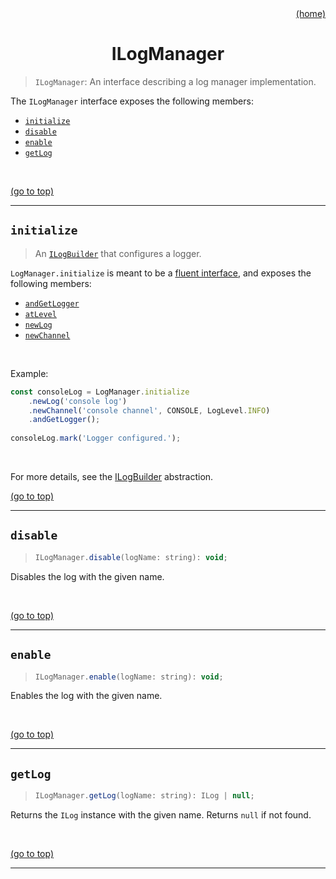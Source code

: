 <div id="top" align="right"><a href="https://github.com/auturge/logger#top">(home)</a></div>

# <h1 align="center">ILogManager</h1> #

> `ILogManager`: An interface describing a log manager implementation.

The `ILogManager` interface exposes the following members:

- [`initialize`](#initialize)
- [`disable`](#disable)
- [`enable`](#enable)
- [`getLog`](#getLog)

<br>

<a href="#top">(go to top)</a>

----

## `initialize` ##

> An [`ILogBuilder`][iLogBuilder] that configures a logger.

`LogManager.initialize` is meant to be a [fluent interface][fluent-interface], and exposes the following members:

- [`andGetLogger`][andGetLogger]
- [`atLevel`][atLevel]
- [`newLog`][newLog]
- [`newChannel`][newChannel]

<br>

Example:

```javascript
const consoleLog = LogManager.initialize
    .newLog('console log')
    .newChannel('console channel', CONSOLE, LogLevel.INFO)
    .andGetLogger();
    
consoleLog.mark('Logger configured.');
```

<br>

For more details, see the [ILogBuilder][iLogBuilder] abstraction.

<a href="#top">(go to top)</a>

----

## `disable` ##

> ```javascript
> ILogManager.disable(logName: string): void;
> ```

Disables the log with the given name.

<br>

<a href="#top">(go to top)</a>

----

## `enable` ##

> ```javascript
> ILogManager.enable(logName: string): void;
> ```

Enables the log with the given name.

<br>

<a href="#top">(go to top)</a>

----

## `getLog` ##

> ```javascript
> ILogManager.getLog(logName: string): ILog | null;
> ```

Returns the `ILog` instance with the given name.
Returns `null` if not found.

<br>

<a href="#top">(go to top)</a>

----

[fluent-interface]: https://martinfowler.com/bliki/FluentInterface.html

[iLogBuilder]: iLogBuilder.md#top
[andGetLogger]: iLogBuilder.md#andgetlogger
[atLevel]: iLogBuilder.md#atlevel
[newLog]: iLogBuilder.md#newlog
[newChannel]: iLogBuilder.md#newchannel
